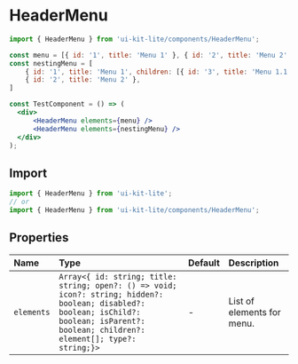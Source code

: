 ﻿# HeaderMenu

<!-- example -->
```jsx
import { HeaderMenu } from 'ui-kit-lite/components/HeaderMenu';

const menu = [{ id: '1', title: 'Menu 1' }, { id: '2', title: 'Menu 2' }]
const nestingMenu = [
    { id: '1', title: 'Menu 1', children: [{ id: '3', title: 'Menu 1.1' }, { id: '3', title: 'Menu 1.2' }] },
    { id: '2', title: 'Menu 2' },
]

const TestComponent = () => (
  <div>
      <HeaderMenu elements={menu} />
      <HeaderMenu elements={nestingMenu} />
  </div>
);
```

## Import
```jsx
import { HeaderMenu } from 'ui-kit-lite';
// or
import { HeaderMenu } from 'ui-kit-lite/components/HeaderMenu';
```

## Properties

| Name       | Type                                                                                                                                                                                       | Default | Description                |
|:-----------|:-------------------------------------------------------------------------------------------------------------------------------------------------------------------------------------------|:--------|:---------------------------|
| `elements` | `Array<{ id: string; title: string; open?: () => void; icon?: string; hidden?: boolean; disabled?: boolean; isChild?: boolean; isParent?: boolean; children?: element[]; type?: string;}>` | -       | List of elements for menu. |